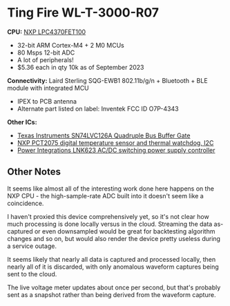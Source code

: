 # Ting Fire WL-T-3000-R07

**CPU:**  [NXP LPC4370FET100](https://www.nxp.com/part/LPC4370FET100#/)
 - 32-bit ARM Cortex-M4 + 2 M0 MCUs
 - 80 Msps 12-bit ADC
 - A lot of peripherals!
 - $5.36 each in qty 10k as of September 2023

**Connectivity:**  Laird Sterling SQG-EWB1 802.11b/g/n + Bluetooth + BLE module with integrated MCU
 - IPEX to PCB antenna
 - Alternate part listed on label:  Inventek FCC ID O7P-4343

**Other ICs:**
 - [Texas Instruments SN74LVC126A Quadruple Bus Buffer Gate](https://www.ti.com/lit/ds/symlink/sn74lvc126a.pdf?ts=1693883286240)
 - [NXP PCT2075 digital temperature sensor and thermal watchdog, I2C](https://www.nxp.com/docs/en/data-sheet/PCT2075.pdf)
 - [Power Integrations LNK623 AC/DC switching power supply controller](https://www.mouser.com/datasheet/2/328/linkcv_family_datasheet-1083.pdf)


## Other Notes

It seems like almost all of the interesting work done here happens on the NXP CPU - the high-sample-rate ADC built into it doesn't seem like a coincidence.

I haven't proxied this device comprehensively yet, so it's not clear how much processing is done locally versus in the cloud.  Streaming the data as-captured or even downsampled would be great for backtesting algorithm changes and so on, but would also render the device pretty useless during a service outage.

It seems likely that nearly all data is captured and processed locally, then nearly all of it is discarded, with only anomalous waveform captures being sent to the cloud.

The live voltage meter updates about once per second, but that's probably sent as a snapshot rather than being derived from the waveform capture.
